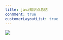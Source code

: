 ```yaml
---
title: java知识点总结
conmment: true
customerLayoutList: true
---
```


![](https://cdn.star59.top/bg/20190404/76kB46x56GvY.png)

